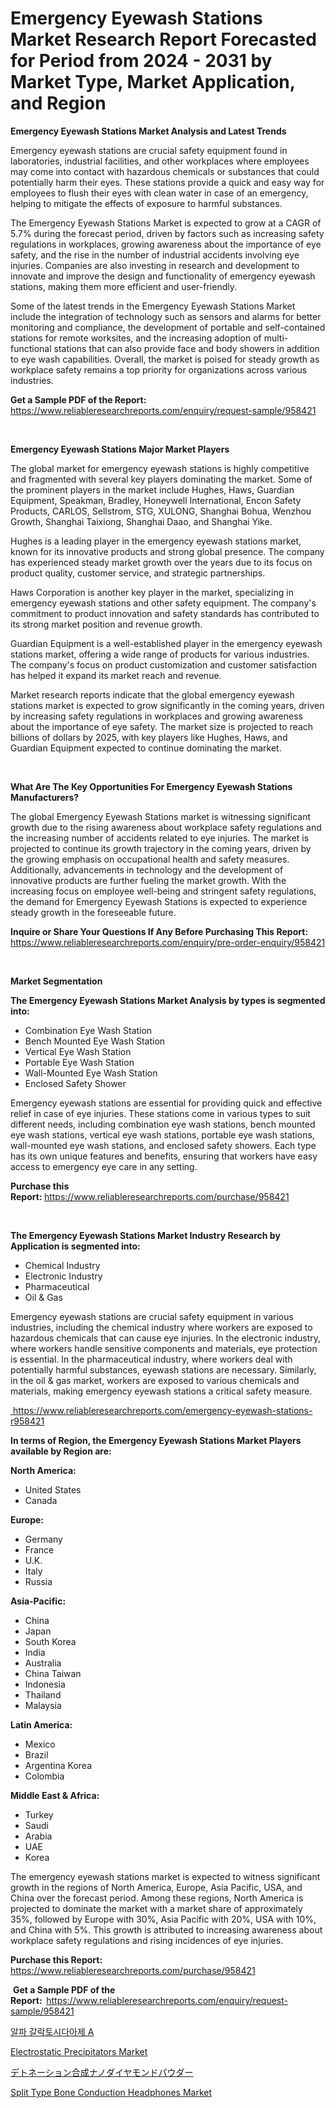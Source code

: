 <p><h1>Emergency Eyewash Stations Market Research Report Forecasted for Period from 2024 -  2031 by Market Type, Market Application, and Region</h1></p><p><strong>Emergency Eyewash Stations Market Analysis and Latest Trends</strong></p>
<p><p>Emergency eyewash stations are crucial safety equipment found in laboratories, industrial facilities, and other workplaces where employees may come into contact with hazardous chemicals or substances that could potentially harm their eyes. These stations provide a quick and easy way for employees to flush their eyes with clean water in case of an emergency, helping to mitigate the effects of exposure to harmful substances.</p><p>The Emergency Eyewash Stations Market is expected to grow at a CAGR of 5.7% during the forecast period, driven by factors such as increasing safety regulations in workplaces, growing awareness about the importance of eye safety, and the rise in the number of industrial accidents involving eye injuries. Companies are also investing in research and development to innovate and improve the design and functionality of emergency eyewash stations, making them more efficient and user-friendly.</p><p>Some of the latest trends in the Emergency Eyewash Stations Market include the integration of technology such as sensors and alarms for better monitoring and compliance, the development of portable and self-contained stations for remote worksites, and the increasing adoption of multi-functional stations that can also provide face and body showers in addition to eye wash capabilities. Overall, the market is poised for steady growth as workplace safety remains a top priority for organizations across various industries.</p></p>
<p><strong>Get a Sample PDF of the Report:&nbsp;</strong> <a href="https://www.reliableresearchreports.com/enquiry/request-sample/958421">https://www.reliableresearchreports.com/enquiry/request-sample/958421</a></p>
<p>&nbsp;</p>
<p><strong>Emergency Eyewash Stations Major Market Players</strong></p>
<p><p>The global market for emergency eyewash stations is highly competitive and fragmented with several key players dominating the market. Some of the prominent players in the market include Hughes, Haws, Guardian Equipment, Speakman, Bradley, Honeywell International, Encon Safety Products, CARLOS, Sellstrom, STG, XULONG, Shanghai Bohua, Wenzhou Growth, Shanghai Taixiong, Shanghai Daao, and Shanghai Yike.</p><p>Hughes is a leading player in the emergency eyewash stations market, known for its innovative products and strong global presence. The company has experienced steady market growth over the years due to its focus on product quality, customer service, and strategic partnerships.</p><p>Haws Corporation is another key player in the market, specializing in emergency eyewash stations and other safety equipment. The company's commitment to product innovation and safety standards has contributed to its strong market position and revenue growth.</p><p>Guardian Equipment is a well-established player in the emergency eyewash stations market, offering a wide range of products for various industries. The company's focus on product customization and customer satisfaction has helped it expand its market reach and revenue.</p><p>Market research reports indicate that the global emergency eyewash stations market is expected to grow significantly in the coming years, driven by increasing safety regulations in workplaces and growing awareness about the importance of eye safety. The market size is projected to reach billions of dollars by 2025, with key players like Hughes, Haws, and Guardian Equipment expected to continue dominating the market.</p></p>
<p>&nbsp;</p>
<p><strong>What Are The Key Opportunities For Emergency Eyewash Stations Manufacturers?</strong></p>
<p><p>The global Emergency Eyewash Stations market is witnessing significant growth due to the rising awareness about workplace safety regulations and the increasing number of accidents related to eye injuries. The market is projected to continue its growth trajectory in the coming years, driven by the growing emphasis on occupational health and safety measures. Additionally, advancements in technology and the development of innovative products are further fueling the market growth. With the increasing focus on employee well-being and stringent safety regulations, the demand for Emergency Eyewash Stations is expected to experience steady growth in the foreseeable future.</p></p>
<p><strong>Inquire or Share Your Questions If Any Before Purchasing This Report:</strong> <a href="https://www.reliableresearchreports.com/enquiry/pre-order-enquiry/958421">https://www.reliableresearchreports.com/enquiry/pre-order-enquiry/958421</a></p>
<p>&nbsp;</p>
<p><strong>Market Segmentation</strong></p>
<p><strong>The Emergency Eyewash Stations Market Analysis by types is segmented into:</strong></p>
<p><ul><li>Combination Eye Wash Station</li><li>Bench Mounted Eye Wash Station</li><li>Vertical Eye Wash Station</li><li>Portable Eye Wash Station</li><li>Wall-Mounted Eye Wash Station</li><li>Enclosed Safety Shower</li></ul></p>
<p><p>Emergency eyewash stations are essential for providing quick and effective relief in case of eye injuries. These stations come in various types to suit different needs, including combination eye wash stations, bench mounted eye wash stations, vertical eye wash stations, portable eye wash stations, wall-mounted eye wash stations, and enclosed safety showers. Each type has its own unique features and benefits, ensuring that workers have easy access to emergency eye care in any setting.</p></p>
<p><strong>Purchase this Report:&nbsp;</strong><a href="https://www.reliableresearchreports.com/purchase/958421">https://www.reliableresearchreports.com/purchase/958421</a></p>
<p>&nbsp;</p>
<p><strong>The Emergency Eyewash Stations Market Industry Research by Application is segmented into:</strong></p>
<p><ul><li>Chemical Industry</li><li>Electronic Industry</li><li>Pharmaceutical</li><li>Oil & Gas</li></ul></p>
<p><p>Emergency eyewash stations are crucial safety equipment in various industries, including the chemical industry where workers are exposed to hazardous chemicals that can cause eye injuries. In the electronic industry, where workers handle sensitive components and materials, eye protection is essential. In the pharmaceutical industry, where workers deal with potentially harmful substances, eyewash stations are necessary. Similarly, in the oil & gas market, workers are exposed to various chemicals and materials, making emergency eyewash stations a critical safety measure.</p></p>
<p><a href="https://www.reliableresearchreports.com/emergency-eyewash-stations-r958421">&nbsp;https://www.reliableresearchreports.com/emergency-eyewash-stations-r958421</a></p>
<p><strong>In terms of Region, the Emergency Eyewash Stations Market Players available by Region are:</strong></p>
<p>
    <p> <strong> North America: </strong>
        <ul>
            <li>United States</li>
            <li>Canada</li>
        </ul>
        </p> 
    <p> <strong> Europe: </strong>
        <ul>
            <li>Germany</li>
            <li>France</li>
            <li>U.K.</li>
            <li>Italy</li>
            <li>Russia</li>
        </ul>
        </p> 
    <p> <strong> Asia-Pacific: </strong>
        <ul>
            <li>China</li>
            <li>Japan</li>
            <li>South Korea</li>
            <li>India</li>
            <li>Australia</li>
            <li>China Taiwan</li>
            <li>Indonesia</li>
            <li>Thailand</li>
            <li>Malaysia</li>
        </ul>
        </p> 
    <p> <strong> Latin America: </strong>
        <ul>
            <li>Mexico</li>
            <li>Brazil</li>
            <li>Argentina Korea</li>
            <li>Colombia</li>
        </ul>
        </p> 
    <p> <strong> Middle East & Africa: </strong>
        <ul>
            <li>Turkey</li>
            <li>Saudi</li>
            <li>Arabia</li>
            <li>UAE</li>
            <li>Korea</li>
        </ul>
    </p>
    </p>
<p><p>The emergency eyewash stations market is expected to witness significant growth in the regions of North America, Europe, Asia Pacific, USA, and China over the forecast period. Among these regions, North America is projected to dominate the market with a market share of approximately 35%, followed by Europe with 30%, Asia Pacific with 20%, USA with 10%, and China with 5%. This growth is attributed to increasing awareness about workplace safety regulations and rising incidences of eye injuries.</p></p>
<p><strong>Purchase this Report: </strong><a href="https://www.reliableresearchreports.com/purchase/958421">https://www.reliableresearchreports.com/purchase/958421</a></p>
<p>&nbsp;<strong>Get a Sample PDF of the Report:&nbsp;&nbsp;</strong><a href="https://www.reliableresearchreports.com/enquiry/request-sample/958421">https://www.reliableresearchreports.com/enquiry/request-sample/958421</a></p>
<p><strong></strong></p>
<p><p><a href="https://github.com/sougarounis/Market-Research-Report-List-4/blob/main/647743678115.md">알파 갈락토시다아제 A</a></p><p><a href="https://github.com/RichRobinson5/Market-Research-Report-List-5/blob/main/electrostatic-precipitators-market.md">Electrostatic Precipitators Market</a></p><p><a href="https://github.com/VernieBarton2023/Market-Research-Report-List-1/blob/main/169230884458.md">デトネーション合成ナノダイヤモンドパウダー</a></p><p><a href="https://issuu.com/reportprime-2/docs/split-type-bone-conduction-headphones-market-size-">Split Type Bone Conduction Headphones Market</a></p></p>